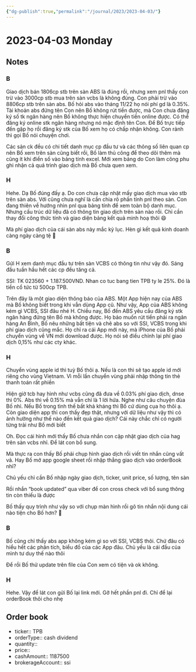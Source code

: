 ```yaml
---
{"dg-publish":true,"permalink":"/journal/2023/2023-04-03/"}
---
```


# 2023-04-03 Monday

## Notes

### B

Giao dịch bán 1806cp stb trên sàn ABS là đúng rồi, nhưng xem pnl thấy con trừ vào 3000cp stb mua trên sàn vcbs là không đúng. Con phải trừ vào 8806cp stb trên sàn abs.
Bố hỏi abs vào tháng 11/22 họ nói phí gd là 0.35%.
Tài khoản abs đứng tên Con nên Bố không rút tiền được, mà Con chưa đăng ký số tk ngân hàng nên Bố không thực hiện chuyển tiền online được. Có thể đăng ký online stk ngân hàng nhưng nó mặc định tên Con. Để Bố trực tiếp đến gặp họ rồi đăng ký stk của Bố xem họ có chấp nhận không.
Con rảnh thì gọi Bố nói chuyện chơi.

Các sản ck đều có chi tiết danh mục cp đầu tư và các thông số liên quan cp nên Bố xem trên sàn cũng biết rồi, Bố làm thủ công để theo dõi  thêm mà cũng ít khi điền số vào bảng tính excel. Mới xem bảng do Con làm công phu ghi nhận cả quá trình giao dịch mà Bố chưa quen xem.

### H

Hehe. Dạ Bố đúng đấy ạ. Do con chưa cập nhật mấy giao dịch mua vào stb trên sàn abs. Với cũng chưa nghĩ là cần chia rõ phần tính pnl theo sàn. Con đang thiên về hướng nhìn pnl qua bảng tính để xem toàn bộ danh mục. Nhưng cấu trúc dữ liệu đã có thông tin giao dịch trên sàn nào rồi. Chỉ cần thay đổi công thức tính và giao diện bảng kết quả minh hoạ thôi 😄

Mà phí giao dịch của cái sàn abs này mắc kỷ lục. Hèn gì kết quả kinh doanh càng ngày càng tệ 🤣

### B

Gửi H xem danh mục đầu tư trên sàn VCBS có thông tin như vậy đó. Sáng đầu tuần hầu hết các cp đều tăng cả.

SSI: TK 023560 + 1.187.500VND. Nhan co tuc bang tien TPB ty le 25%.
Đó là tiền cổ tức từ 500cp TPB.

Trên đây là một giao diện thông báo của ABS. Một App hiện nay của ABS mà Bố không biết trong khi vẫn dùng App cũ. Như vậy, App của ABS không kém gì VCBS, SSI đâu nhé H.
Chiều nay, Bố đến ABS yêu cầu đăng ký stk ngân hàng đứng tên Bố mà không được. Họ bảo muốn rút tiền phải ra ngân hàng An Bình, Bố nêu những bất tiện và chê abs so với SSI, VCBS trong khi phí giao dịch cũng mắc. Họ chỉ ra cái App mới này, mà iPhone của Bố phải chuyển vùng về VN mới download được. Họ nói sẽ điều chỉnh lại phí giao dịch 0,15% như các cty khác.

### H

Chuyển vùng apple id thì tuỳ Bố thôi ạ. Nếu là con thì sẽ tạo apple id mới riêng cho vùng Vietnam. Vì mỗi lần chuyển vùng phải nhập thông tin thẻ thanh toán rất phiền

Hiện giờ tcb hay hình như vcbs cũng đã đưa về 0.03% phí giao dịch, dnse thì 0%. Abs thì về 0.15% mà vẫn chỉ là 1 lời hứa. Nghe như câu chuyện đùa Bố nhỉ. Nếu Bố trong tình thế bất khả kháng thì Bố cứ dùng cụa họ thôi ạ. Còn giao diện app thì con thấy đẹp thật, nhưng với dữ liệu như vậy thì có ảnh hưởng như thế nào đến kết quả giao dịch? Cái này chắc chỉ có người từng trải như Bố mới biết

Oh. Đọc cái hình mới thấy Bố chưa nhắn con cập nhật giao dịch của hag trên sàn vcbs nhỉ. Để lát con bổ sung. 

Mà thực ra con thấy Bố phải chụp hình giao dịch rồi viết tin nhắn cũng vất vả. Hay Bố mở app google sheet rồi nhập thẳng giao dịch vào orderBook nhỉ?

Chủ yếu chỉ cần Bố nhập ngày giao dịch, ticker, unit price, số lượng, tên sàn

Rồi nhắn “book updated” qua viber để con cross check với bổ sung thông tin còn thiếu là được

Bố thấy quy trình như vậy so với chụp màn hình rồi gõ tin nhắn nội dung cái nào tiện cho Bố hơn? 🤣

### B

Bố cũng chỉ thấy abs app không kém gì so với SSI, VCBS thôi. Chứ đâu có hiểu hết các phân tích, biểu đồ của các App đâu. Chủ yếu là cái đầu của mình tư duy thế nào thôi

Để rồi Bố thử update trên file của Con xem có tiện và ok không.

### H

Hehe. Vậy để lát con gửi Bố lại link mới. Gỡ hết phần pnl đi. Chỉ để lại orderBook thôi cho nhẹ

## Order book

- ticker:: TPB
- orderType:: cash dividend
- quantity::
- price::
- cashAmount:: 1187500
- brokerageAccount:: ssi
